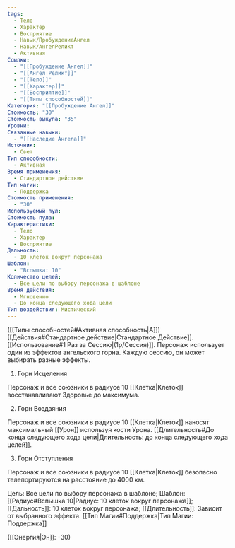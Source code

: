 ```yaml
---
tags:
  - Тело
  - Характер
  - Восприятие
  - Навык/ПробуждениеАнгел
  - Навык/АнгелРеликт
  - Активная
Ссылки:
  - "[[Пробуждение Ангел]]"
  - "[[Ангел Реликт]]"
  - "[[Тело]]"
  - "[[Характер]]"
  - "[[Восприятие]]"
  - "[[Типы способностей]]"
Категория: "[[Пробуждение Ангел]]"
Стоимость: "30"
Стоимость выкупа: "35"
Уровни: 
Связанные навыки:
  - "[[Наследие Ангела]]"
Источник:
  - Свет
Тип способности:
  - Активная
Время применения:
  - Стандартное действие
Тип магии:
  - Поддержка
Стоимость применения:
  - "30"
Используемый пул: 
Стоимость пула: 
Характеристики:
  - Тело
  - Характер
  - Восприятие
Дальность:
  - 10 клеток вокруг персонажа
Шаблон:
  - "Вспышка: 10"
Количество целей:
  - Все цели по выбору персонажа в шаблоне
Время действия:
  - Мгновенно
  - До конца следующего хода цели
Тип воздействия: Мистический
---
```

([[Типы способностей#Активная способность|А]]) [[Действия#Стандартное действие|Стандартное Действие]]. [[Использование#1 Раз за Сессию|(1р/Сессия)]]. Персонаж использует один из эффектов ангельского горна. Каждую сессию, он может выбирать разные эффекты.

1. Горн Исцеления

Персонаж и все союзники в радиусе 10 [[Клетка|Клеток]] восстанавливают Здоровье до максимума. 

2. Горн Воздаяния

Персонаж и все союзники в радиусе 10 [[Клетка|Клеток]] наносят максимальный [[Урон]] используя кости Урона. [[Длительность#До конца следующего хода цели|Длительность: до конца следующего хода целей]].

3. Горн Отступления

Персонаж и все союзники в радиусе 10 [[Клетка|Клеток]] безопасно телепортируются на расстояние до 4000 км. 

Цель: Все цели по выбору персонажа в шаблоне; Шаблон: [[Радиус#Вспышка 10|Радиус: 10 клеток вокруг персонажа]]; [[Дальность]]: 10 клеток вокруг персонажа; [[Длительность]]: Зависит от выбранного эффекта.  [[Тип Магии#Поддержка|Тип Магии: Поддержка]]

([[Энергия|Эн]]: -30)
